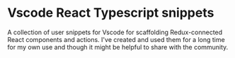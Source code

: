 # Vscode React Typescript snippets
A collection of user snippets for Vscode for scaffolding Redux-connected React components and actions. I've created and used them for a long time for my own use and though it might be helpful to share with the community.
